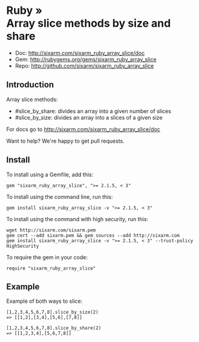 # Ruby » <br> Array slice methods by size and share

* Doc: <http://sixarm.com/sixarm_ruby_array_slice/doc>
* Gem: <http://rubygems.org/gems/sixarm_ruby_array_slice>
* Repo: <http://github.com/sixarm/sixarm_ruby_array_slice>
<!--HEADER-SHUT-->


## Introduction

Array slice methods:

* #slice_by_share: divides an array into a given number of slices
* #slice_by_size: divides an array into a slices of a given size

For docs go to <http://sixarm.com/sixarm_ruby_array_slice/doc>

Want to help? We're happy to get pull requests.


<!--INSTALL-OPEN-->

## Install

To install using a Gemfile, add this:

    gem "sixarm_ruby_array_slice", ">= 2.1.5, < 3"

To install using the command line, run this:

    gem install sixarm_ruby_array_slice -v ">= 2.1.5, < 3"

To install using the command with high security, run this:

    wget http://sixarm.com/sixarm.pem
    gem cert --add sixarm.pem && gem sources --add http://sixarm.com
    gem install sixarm_ruby_array_slice -v ">= 2.1.5, < 3" --trust-policy HighSecurity

To require the gem in your code:

    require "sixarm_ruby_array_slice"

<!--INSTALL-SHUT-->


## Example

Example of both ways to slice:

    [1,2,3,4,5,6,7,8].slice_by_size(2)
    => [[1,2],[3,4],[5,6],[7,8]]

    [1,2,3,4,5,6,7,8].slice_by_share(2)
    => [[1,2,3,4],[5,6,7,8]]
